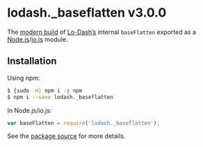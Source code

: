# lodash._baseflatten v3.0.0

The [modern build](https://github.com/lodash/lodash/wiki/Build-Differences) of [Lo-Dash’s](https://lodash.com/) internal `baseFlatten` exported as a [Node.js](http://nodejs.org/)/[io.js](https://iojs.org/) module.

## Installation

Using npm:

```bash
$ {sudo -H} npm i -g npm
$ npm i --save lodash._baseflatten
```

In Node.js/io.js:

```js
var baseFlatten = require('lodash._baseflatten');
```

See the [package source](https://github.com/lodash/lodash/blob/3.0.0-npm-packages/lodash._baseflatten) for more details.
